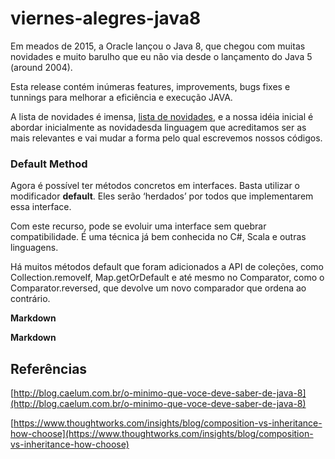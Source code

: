 # viernes-alegres-java8
Em meados de 2015, a Oracle lançou o Java 8, que chegou com  muitas novidades e muito barulho que eu não via desde o lançamento do Java 5 (around 2004).

Esta release contém inúmeras features, improvements, bugs fixes e tunnings para melhorar a eficiência e execução JAVA.

A lista de novidades é imensa, [lista de novidades](http://www.oracle.com/technetwork/java/javase/8-whats-new-2157071.html),  e a nossa idéia inicial é abordar inicialmente as novidadesda linguagem que acreditamos ser as mais relevantes e vai mudar a forma pelo qual escrevemos nossos códigos.

### Default Method

Agora é possível ter métodos concretos em interfaces. Basta utilizar o modificador **default**. Eles serão ‘herdados’ por todos que implementarem essa interface.

Com este recurso, pode se evoluir uma interface sem quebrar compatibilidade. É uma técnica já bem conhecida no C#, Scala e outras linguagens. 

Há muitos métodos default que foram adicionados a API de coleções, como Collection.removeIf, Map.getOrDefault e até mesmo no Comparator, como o Comparator.reversed, que devolve um novo comparador que ordena ao contrário.


**Markdown**

**Markdown**

## Referências

[http://blog.caelum.com.br/o-minimo-que-voce-deve-saber-de-java-8](http://blog.caelum.com.br/o-minimo-que-voce-deve-saber-de-java-8)

[https://www.thoughtworks.com/insights/blog/composition-vs-inheritance-how-choose](https://www.thoughtworks.com/insights/blog/composition-vs-inheritance-how-choose)


